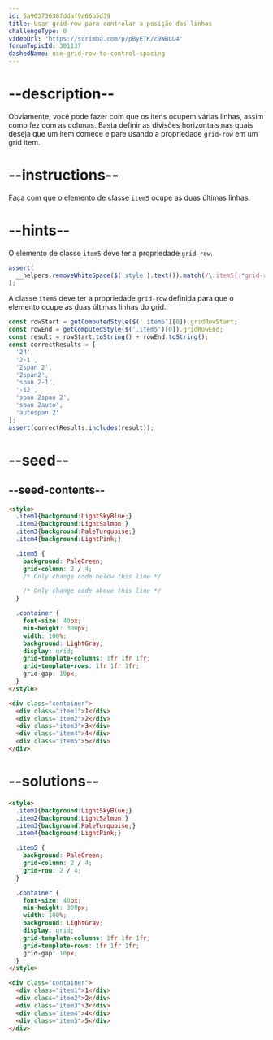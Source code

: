 ```yaml
---
id: 5a90373638fddaf9a66b5d39
title: Usar grid-row para controlar a posição das linhas
challengeType: 0
videoUrl: 'https://scrimba.com/p/pByETK/c9WBLU4'
forumTopicId: 301137
dashedName: use-grid-row-to-control-spacing
---
```


# --description--

Obviamente, você pode fazer com que os itens ocupem várias linhas, assim como fez com as colunas. Basta definir as divisões horizontais nas quais deseja que um item comece e pare usando a propriedade `grid-row` em um grid item.

# --instructions--

Faça com que o elemento de classe `item5` ocupe as duas últimas linhas.

# --hints--

O elemento de classe `item5` deve ter a propriedade `grid-row`.

```js
assert(
  __helpers.removeWhiteSpace($('style').text()).match(/\.item5{.*grid-row:.*}/g)
);
```

A classe `item5` deve ter a propriedade `grid-row` definida para que o elemento ocupe as duas últimas linhas do grid.

```js
const rowStart = getComputedStyle($('.item5')[0]).gridRowStart;
const rowEnd = getComputedStyle($('.item5')[0]).gridRowEnd;
const result = rowStart.toString() + rowEnd.toString();
const correctResults = [
  '24',
  '2-1',
  '2span 2',
  '2span2',
  'span 2-1',
  '-12',
  'span 2span 2',
  'span 2auto',
  'autospan 2'
];
assert(correctResults.includes(result));
```

# --seed--

## --seed-contents--

```html
<style>
  .item1{background:LightSkyBlue;}
  .item2{background:LightSalmon;}
  .item3{background:PaleTurquoise;}
  .item4{background:LightPink;}

  .item5 {
    background: PaleGreen;
    grid-column: 2 / 4;
    /* Only change code below this line */

    /* Only change code above this line */
  }

  .container {
    font-size: 40px;
    min-height: 300px;
    width: 100%;
    background: LightGray;
    display: grid;
    grid-template-columns: 1fr 1fr 1fr;
    grid-template-rows: 1fr 1fr 1fr;
    grid-gap: 10px;
  }
</style>

<div class="container">
  <div class="item1">1</div>
  <div class="item2">2</div>
  <div class="item3">3</div>
  <div class="item4">4</div>
  <div class="item5">5</div>
</div>
```

# --solutions--

```html
<style>
  .item1{background:LightSkyBlue;}
  .item2{background:LightSalmon;}
  .item3{background:PaleTurquoise;}
  .item4{background:LightPink;}

  .item5 {
    background: PaleGreen;
    grid-column: 2 / 4;
    grid-row: 2 / 4;
  }

  .container {
    font-size: 40px;
    min-height: 300px;
    width: 100%;
    background: LightGray;
    display: grid;
    grid-template-columns: 1fr 1fr 1fr;
    grid-template-rows: 1fr 1fr 1fr;
    grid-gap: 10px;
  }
</style>

<div class="container">
  <div class="item1">1</div>
  <div class="item2">2</div>
  <div class="item3">3</div>
  <div class="item4">4</div>
  <div class="item5">5</div>
</div>
```
